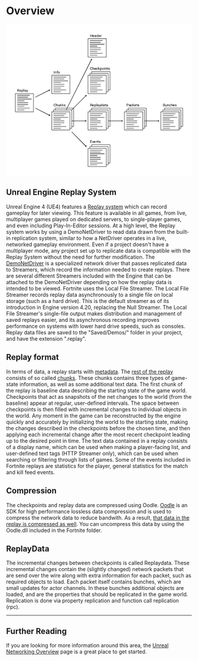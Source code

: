 Overview
=====

![](images/replay-overview.png)

## Unreal Engine Replay System
Unreal Engine 4 (UE4) features a [Replay system](https://docs.unrealengine.com/en-US/Engine/Replay/index.html) which can record gameplay for later viewing. This feature is available in all games, from live, multiplayer games played on dedicated servers, to single-player games, and even including Play-In-Editor sessions. At a high level, the Replay system works by using a DemoNetDriver to read data drawn from the built-in replication system, similar to how a NetDriver operates in a live, networked gameplay environment. Even if a project doesn't have a multiplayer mode, any project set up to replicate data is compatible with the Replay System without the need for further modification. The [DemoNetDriver](https://docs.unrealengine.com/en-US/Engine/Replay/Streamers/index.html) is a specialized network driver that passes replicated data to Streamers, which record the information needed to create replays. There are several different Streamers included with the Engine that can be attached to the DemoNetDriver depending on how the replay data is intended to be viewed. Fortnite uses the Local File Streamer. The Local File Streamer records replay data asynchronously to a single file on local storage (such as a hard drive). This is the default streamer as of its introduction in Engine version 4.20, replacing the Null Streamer. The Local File Streamer's single-file output makes distribution and management of saved replays easier, and its asynchronous recording improves performance on systems with lower hard drive speeds, such as consoles. Replay data files are saved to the "Saved/Demos/" folder in your project, and have the extension ".replay".

## Replay format
In terms of data, a replay starts with [metadata](https://github.com/EpicGames/UnrealEngine/blob/70bc980c6361d9a7d23f6d23ffe322a2d6ef16fb/Engine/Source/Runtime/NetworkReplayStreaming/LocalFileNetworkReplayStreaming/Private/LocalFileNetworkReplayStreaming.cpp#L183). The [rest of the replay](https://github.com/EpicGames/UnrealEngine/blob/70bc980c6361d9a7d23f6d23ffe322a2d6ef16fb/Engine/Source/Runtime/NetworkReplayStreaming/LocalFileNetworkReplayStreaming/Private/LocalFileNetworkReplayStreaming.cpp#L243) consists of so called [chunks](https://github.com/EpicGames/UnrealEngine/blob/27e7396206a1b3778d357cd67b93ec718ffb0dad/Engine/Source/Runtime/NetworkReplayStreaming/LocalFileNetworkReplayStreaming/Public/LocalFileNetworkReplayStreaming.h#L19). 
These chunks contains three types of game-state information, as well as some additional text data. The first chunk of the replay is baseline data describing the starting state of the game world. Checkpoints that act as snapshots of the net changes to the world (from the baseline) appear at regular, user-defined intervals. The space between checkpoints is then filled with incremental changes to individual objects in the world. Any moment in the game can be reconstructed by the engine quickly and accurately by initializing the world to the starting state, making the changes described in the checkpoints before the chosen time, and then applying each incremental change after the most recent checkpoint leading up to the desired point in time. The text data contained in a replay consists of a display name, which can be used when making a player-facing list, and user-defined text tags (HTTP Streamer only), which can be used when searching or filtering through lists of games. Some of the events included in Fortnite replays are statistics for the player, general statistics for the match and kill feed events.


## Compression
The checkpoints and replay data are compressed using Oodle. [Oodle](http://www.radgametools.com/oodle.htm) is an SDK for high performance lossless data compression and is used to compress the network data to reduce bandwith. As a result, [that data in the replay is compressed as well](https://github.com/EpicGames/UnrealEngine/blob/70bc980c6361d9a7d23f6d23ffe322a2d6ef16fb/Engine/Plugins/Runtime/PacketHandlers/CompressionComponents/Oodle/Source/OodleHandlerComponent/Private/OodleArchives.cpp#L21). You can uncompress this data by using the Oodle.dll included in the Fortnite folder.

## ReplayData
The incremental changes between checkpoints is called Replaydata. These incremental changes contain the (slightly changed) network packets that are send over the wire along with extra information for each packet, such as required objects to load. Each packet itself contains bunches, which are small updates for actor channels. In these bunches additional objects are loaded, and are the properties that should be replicated in the game world. Replication is done via property replication and function call replication (rpc).


---

## Further Reading

If you are looking for more information around this area, the [Unreal Networking Overview](https://docs.unrealengine.com/udk/Three/NetworkingOverview.html) page is a great place to get started.